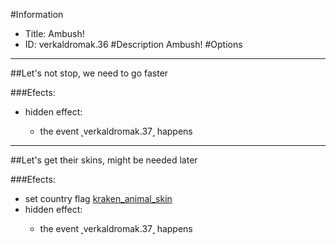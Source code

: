 #Information
 - Title: Ambush!
 - ID: verkaldromak.36
#Description
Ambush!
#Options

___
##Let's not stop, we need to go faster

###Efects:<ul><li>hidden effect:</li><ul><li>the event ˻verkaldromak.37˼ happens</li></ul></ul>

___
##Let's get their skins, might be needed later

###Efects:<ul><li>set country flag [kraken_animal_skin](../flags/kraken_animal_skin.md)</li><li>hidden effect:</li><ul><li>the event ˻verkaldromak.37˼ happens</li></ul></ul>
